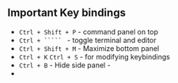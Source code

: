 ## Important Key bindings
- `Ctrl + Shift + P` - command panel on top
- `Ctrl + ````` ` - toggle terminal and editor
- `Ctrl + Shift + M` - Maximize bottom panel
- `Ctrl + K` `Ctrl + S` -  for modifying keybindings
- `Ctrl + B` - Hide side panel -
- 
